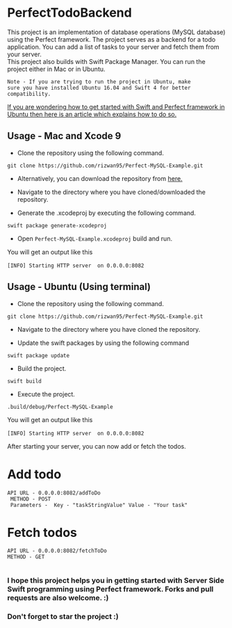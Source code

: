 # PerfectTodoBackend


This project is an implementation of database operations (MySQL database) using the Perfect framework. The project serves as a backend for a todo application. You can add a list of tasks to your server and fetch them from your server.    
This project also builds with Swift Package Manager. You can run the project either in Mac or in Ubuntu. 

<code>Note - If you are trying to run the project in Ubuntu, make sure you have installed Ubuntu 16.04 and Swift 4 for better compatibility. </code>

[If you are wondering how to get started with Swift and Perfect framework in Ubuntu then here is an article which explains how to do so.](https://www.bit.ly/installperfect "Deploying Perfect and Swift 4 on Ubuntu")


## Usage - Mac and Xcode 9

* Clone the repository using the following command.

<pre><code>git clone https://github.com/rizwan95/Perfect-MySQL-Example.git</code></pre>

* Alternatively, you can download the repository from [here.](https://github.com/rizwan95/Perfect-MySQL-Example/archive/master.zip "Perfect-MySQL example")

* Navigate to the directory where you have cloned/downloaded the repository.

* Generate the .xcodeproj by executing the following command.

<pre><code>swift package generate-xcodeproj</code></pre>

* Open <code>Perfect-MySQL-Example.xcodeproj</code> build and run. 

You will get an output like this

<pre><code>[INFO] Starting HTTP server  on 0.0.0.0:8082</code> </pre>

## Usage - Ubuntu (Using terminal)

* Clone the repository using the following command.

<pre><code>git clone https://github.com/rizwan95/Perfect-MySQL-Example.git</code></pre>

* Navigate to the directory where you have cloned the repository.

* Update the swift packages by using the following command
<pre><code>swift package update</code></pre>

* Build the project.
<pre><code>swift build</code></pre>

* Execute the project. 
<pre><code>.build/debug/Perfect-MySQL-Example</code></pre>

You will get an output like this

<pre><code>[INFO] Starting HTTP server  on 0.0.0.0:8082</code> </pre>

After starting your server, you can now add or fetch the todos.

# Add todo

<pre><code>API URL - 0.0.0.0:8082/addToDo 
 METHOD - POST
 Parameters -  Key - "taskStringValue" Value - "Your task" </code></pre>


# Fetch todos

<pre><code>API URL - 0.0.0.0:8082/fetchToDo 
METHOD - GET
  </code></pre>


### I hope this project helps you in getting started with Server Side Swift programming using Perfect framework. Forks and pull requests are also welcome. :) 
### Don't forget to star the project :) 




